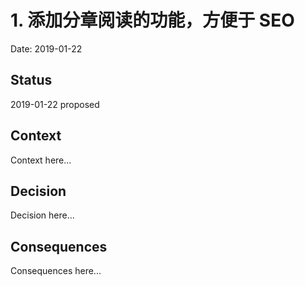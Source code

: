 # 1. 添加分章阅读的功能，方便于 SEO

Date: 2019-01-22

## Status

2019-01-22 proposed

## Context

Context here...

## Decision

Decision here...

## Consequences

Consequences here...
